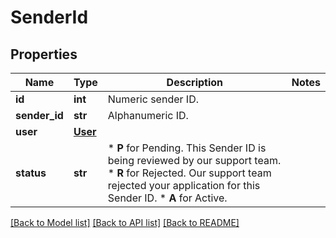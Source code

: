 # SenderId

## Properties
Name | Type | Description | Notes
------------ | ------------- | ------------- | -------------
**id** | **int** | Numeric sender ID. | 
**sender_id** | **str** | Alphanumeric ID. | 
**user** | [**User**](User.md) |  | 
**status** | **str** | *   **P** for Pending. This Sender ID is being reviewed by our support team. *   **R** for Rejected. Our support team rejected your application for this Sender ID. *   **A** for Active.  | 

[[Back to Model list]](../README.md#documentation-for-models) [[Back to API list]](../README.md#documentation-for-api-endpoints) [[Back to README]](../README.md)


